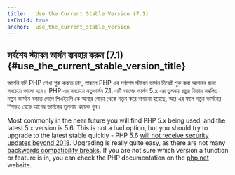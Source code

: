 ```yaml
---
title:   Use the Current Stable Version (7.1)
isChild: true
anchor:  use_the_current_stable_version
---
```


## সর্বশেষ স্ট্যাবল ভার্সন ব্যবহার করুন  (7.1) {#use_the_current_stable_version_title}

আপনি যদি PHP শেখা শুরু করতে চান, তাহলে PHP এর সর্বশেষ স্ট্যাবল ভার্সন দিয়েই শুরু করা আপনার জন্য সবচেয়ে ভালো হবে। PHP এর সবচেয়ে নতুভার্সন 7.1, এটি আগের ভার্সন 5.x এর তুলনায় প্রচুর ফিচার সম্বলিত। নতুন ভার্সনে বলতে গেলে পিএইচপি কে আবার গোড়া থেকে নতুন করে বানানো হয়েছে, আর এর ফলে নতুন ভার্সনের স্পিডও বেড়ে আগের ভার্সনের তুলনায় কয়েক গুন।  

Most commonly in the near future you will find PHP 5.x being used, and the latest 5.x version is 5.6. This is not a bad option, but you should try to upgrade to the latest stable quickly - PHP 5.6 [will not receive security updates beyond 2018](http://php.net/supported-versions.php).  Upgrading is really quite easy, as there are not many [backwards compatibility breaks][php71-bc]. If you are not sure which version a function or feature is in, you can check the PHP documentation on the [php.net][php-docs] website.

[php-release]: http://php.net/downloads.php
[php-docs]: http://php.net/manual/
[php71-bc]: http://php.net/manual/migration71.incompatible.php
